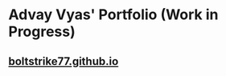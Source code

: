# Advay Vyas' Portfolio (Work in Progress)

## <a href="boltstrike77.github.io">boltstrike77.github.io</a>
